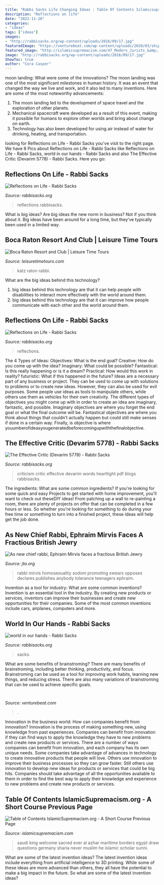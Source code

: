 ```yaml
---
title: "Rabbi Sacks Life Changing Ideas : Table Of Contents Islamicsupremacism.org"
description: "Reflections on life"
date: "2022-11-20"
categories:
- "ideas"
tags: ["ideas"]
images:
- "http://rabbisacks.org/wp-content/uploads/2016/09/17.jpg"
featuredImage: "https://venturebeat.com/wp-content/uploads/2020/03/ship.png"
featured_image: "http://islamicsupremacism.com/47_Modern_Jurists_&amp;_Sharia_Scholars_Opinions_on_IS&amp;J_files/imgres_2.jpg"
image: "http://rabbisacks.org/wp-content/uploads/2016/09/17.jpg"
ShowToc: true
author: "Cora Casper"
---
```



moon landing: What were some of the innovations?
The moon landing was one of the most significant milestones in human history. It was an event that changed the way we live and work, and it also led to many inventions. Here are some of the most noteworthy advancements: 
1) The moon landing led to the development of space travel and the exploration of other planets. 
2) Mechanical spacecraft were developed as a result of this event, making it possible for humans to explore other worlds and bring about change on earth. 
3) Technology has also been developed for using air instead of water for drinking, heating, and transportation.

	

		
looking for Reflections on Life - Rabbi Sacks you've visit to the right page. We have 8 Pics about Reflections on Life - Rabbi Sacks like Reflections on Life - Rabbi Sacks, world in our hands - Rabbi Sacks and also The Effective Critic (Devarim 5778) - Rabbi Sacks. Here you go:
		
    
## Reflections On Life - Rabbi Sacks

<img loading=lazy src="http://rabbisacks.org/wp-content/uploads/2016/09/17.jpg" onerror="this.onerror=null;this.src='https://tse3.mm.bing.net/th?id=OIP.hGS51NsBk5tbbp-LaT5UpAD6D6&amp;pid=15.1';" alt="Reflections on Life - Rabbi Sacks">

_Source: rabbisacks.org_

>reflections rabbisacks. 

	

What is big ideas?
Are big ideas the new norm in business? Not if you think about it. Big ideas have been around for a long time, but they’ve typically been used in a limited way.

    
## Boca Raton Resort And Club | Leisure Time Tours

<img loading=lazy src="https://www.leisuretimetours.com/wp-content/uploads/image_carousel_thumbs/Rabbi-Jeffery-Katz-225x300-okyma275e6vrd6acgp6n7yzu2au6w4iyboxvci3w60.png" onerror="this.onerror=null;this.src='https://tse2.mm.bing.net/th?id=OIP.fIrmFqBf8VTf_hvB5OtwngAAAA&amp;pid=15.1';" alt="Boca Raton Resort and Club | Leisure Time Tours">

_Source: leisuretimetours.com_

>katz raton rabbi. 

	

What are the big ideas behind this technology?
1. big ideas behind this technology are that it can help people with disabilities to interact more effectively with the world around them.
2. big ideas behind this technology are that it can improve how people communicate with each other and the world around them.

    
## Reflections On Life - Rabbi Sacks

<img loading=lazy src="http://rabbisacks.org/wp-content/uploads/2016/09/19.jpg" onerror="this.onerror=null;this.src='https://tse3.mm.bing.net/th?id=OIP.5dwLtRH5flXYf97O8m5gQwHaHa&amp;pid=15.1';" alt="Reflections on Life - Rabbi Sacks">

_Source: rabbisacks.org_

>reflections. 

	

The 4 Types of Ideas: Objectives: What is the end goal? Creative: How do you come up with the idea? Imaginary: What could be possible? Fantastical: Is this really happening or is it a dream? Practical: How would this work in reality? futuristic: What if this happened in the future?
Ideas are a necessary part of any business or project. They can be used to come up with solutions to problems or to create new ideas. However, they can also be used for evil purposes. Some people use ideas as tools to manipulate others, while others use them as vehicles for their own creativity. 
The different types of objectives you might come up with in order to create an idea are imaginary, fantastic, and possible. Imaginary objectives are where you forget the end goal or what the final outcome will be. Fantastical objectives are where you think about things that couldn’t actually happen but could still make senses if done in a certain way. Finally, is objective is where youumberofideasyougeneratedbeforecomingupwiththefinalobjective.

    
## The Effective Critic (Devarim 5778) - Rabbi Sacks

<img loading=lazy src="http://rabbisacks.org/wp-content/uploads/2018/07/criticism.jpeg" onerror="this.onerror=null;this.src='https://tse2.mm.bing.net/th?id=OIP.dAi6keNQ3HPIEl_2BUzAcAHaFj&amp;pid=15.1';" alt="The Effective Critic (Devarim 5778) - Rabbi Sacks">

_Source: rabbisacks.org_

>criticism critic effective devarim words heartlight pdf blogs rabbisacks. 

	

The ingredients: What are some common ingredients?
If you're looking for some quick and easy Projects to get started with home improvement, you'll want to check out theseDIY ideas! From patching up a wall to re-painting a room, there are plenty of projects on offer that can be completed in a few hours or less. So whether you're looking for something to do during your free time or something to turn into a finished project, these ideas will help get the job done.

    
## As New Chief Rabbi, Ephraim Mirvis Faces A Fractious British Jewry

<img loading=lazy src="https://www.jta.org/wp-content/uploads/2013/05/016Rabbi_Mirvis_12967.jpg" onerror="this.onerror=null;this.src='https://tse4.mm.bing.net/th?id=OIP._kQoU4Clss2047qBa2ARBAHaLJ&amp;pid=15.1';" alt="As new chief rabbi, Ephraim Mirvis faces a fractious British Jewry">

_Source: jta.org_

>rabbi mirvis homosexuality sodom promoting swears opposes declares publishes anybody tolerance teenagers ephraim. 

	

Invention as a tool for industry: What are some common inventions?
Invention is an essential tool in the industry. By creating new products or services, inventors can improve their businesses and create new opportunities for their companies. Some of the most common inventions include cars, airplanes, computers and more.

    
## World In Our Hands - Rabbi Sacks

<img loading=lazy src="https://rabbisacks.org/wp-content/uploads/2018/09/world-in-our-hands.jpeg" onerror="this.onerror=null;this.src='https://tse1.mm.bing.net/th?id=OIP.t7V92n9bGRCfTbYDzCi_pQAAAA&amp;pid=15.1';" alt="world in our hands - Rabbi Sacks">

_Source: rabbisacks.org_

>sacks. 

	

What are some benefits of brainstroming?
There are many benefits of brainstroming, including better thinking, productivity, and focus. Brainstroming can be used as a tool for improving work habits, learning new things, and reducing stress. There are also many variations of brainstroming that can be used to achieve specific goals.

    
## 

<img loading=lazy src="https://venturebeat.com/wp-content/uploads/2020/03/ship.png" onerror="this.onerror=null;this.src='https://tse1.mm.bing.net/th?id=OIP.Q2DOhTp9rtKJLBnh-7etRgHaEh&amp;pid=15.1';" alt="">

_Source: venturebeat.com_

>. 

	

Innovation in the business world: How can companies benefit from innovation?
Innovation is the process of making something new, using knowledge from past experiences. Companies can benefit from innovation if they can find ways to apply the knowledge they have to new problems and create new products or services. There are a number of ways companies can benefit from innovation, and each company has its own unique needs. Some companies take advantage of advances in technology to create innovative products that people will love. Others use innovation to improve their business processes so they can grow faster. Still others use innovation to develop new ideas for products or services that could be big hits. Companies should take advantage of all the opportunities available to them in order to find the best way to apply their knowledge and experience to new problems and create new products or services.

    
## Table Of Contents IslamicSupremacism.org - A Short Course Previous Page

<img loading=lazy src="http://islamicsupremacism.com/47_Modern_Jurists_&amp;_Sharia_Scholars_Opinions_on_IS&amp;J_files/imgres_2.jpg" onerror="this.onerror=null;this.src='https://tse1.mm.bing.net/th?id=OIP.g3wEteFTcS94toghQpJTDgAAAA&amp;pid=15.1';" alt="Table of Contents IslamicSupremacism.org - A Short Course Previous Page">

_Source: islamicsupremacism.com_

>saudi king welcome sacred ever al azhar maritime borders egypt draw questions germany sharia never muslim he islamic scholar sunni. 

	

What are some of the latest invention ideas?
The latest invention ideas include everything from artificial intelligence to 3D printing. While some of these ideas are more advanced than others, they all have the potential to make a big impact in the future. So what are some of the latest invention ideas?

